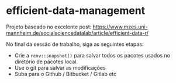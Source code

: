 # efficient-data-management

Projeto baseado no excelente post: <https://www.mzes.uni-mannheim.de/socialsciencedatalab/article/efficient-data-r/>

No final da sessão de trabalho, siga as seguintes etapas:

  * Crie a `renv::snapshot()` para salvar todos os pacotes usados no diretório de pacotes local.
  * Use o git para salvar as modificações
  * Suba para o Github / Bitbucket / Gitlab etc
